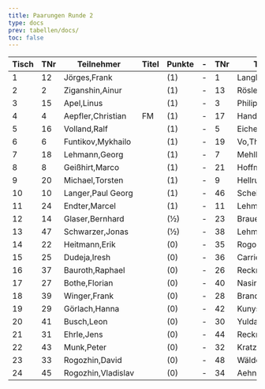 ```yaml
---
title: Paarungen Runde 2
type: docs
prev: tabellen/docs/
toc: false
---
```


| Tisch | TNr | Teilnehmer         | Titel | Punkte | -   | TNr | Teilnehmer          | Titel | Punkte | Ergebnis |
| ----- | --- | ------------------ | ----- | ------ | --- | --- | ------------------- | ----- | ------ | -------- |
| 1     | 12  | Jörges,Frank       |       | (1)    | -   | 1   | Langheinrich,Ferenc | IM    | (1)    | 0 - 1    |
| 2     | 2   | Ziganshin,Ainur    |       | (1)    | -   | 13  | Rösler,Hannah Clara |       | (1)    | 1 - 0    |
| 3     | 15  | Apel,Linus         |       | (1)    | -   | 3   | Philipp,Mathias     |       | (1)    | 0 - 1    |
| 4     | 4   | Aepfler,Christian  | FM    | (1)    | -   | 17  | Handschuh,Franz     |       | (1)    | 1 - 0    |
| 5     | 16  | Volland,Ralf       |       | (1)    | -   | 5   | Eichenauer,Pascal   |       | (1)    | 0 - 1    |
| 6     | 6   | Funtikov,Mykhailo  |       | (1)    | -   | 19  | Vo,Thomi            |       | (1)    | 1 - 0    |
| 7     | 18  | Lehmann,Georg      |       | (1)    | -   | 7   | Mehlhorn,Uwe        |       | (1)    | ½ - ½    |
| 8     | 8   | Geißhirt,Marco     |       | (1)    | -   | 21  | Hoffmann,Karsten    |       | (1)    | 1 - 0    |
| 9     | 20  | Michael,Torsten    |       | (1)    | -   | 9   | Hellrung,Bernhard   |       | (1)    | ½ - ½    |
| 10    | 10  | Langer,Paul Georg  |       | (1)    | -   | 46  | Scheidig, Thorben   |       | (1)    | 1 - 0    |
| 11    | 24  | Endter,Marcel      |       | (1)    | -   | 11  | Lehmann,Peter       |       | (1)    | 0 - 1    |
| 12    | 14  | Glaser,Bernhard    |       | (½)    | -   | 23  | Brauer,Celiene      |       | (½)    | ½ - ½    |
| 13    | 47  | Schwarzer,Jonas    |       | (½)    | -   | 38  | Lehmann,Norik       |       | (½)    | 0 - 1    |
| 14    | 22  | Heitmann,Erik      |       | (0)    | -   | 35  | Rogozhin,Georg      |       | (0)    | 1 - 0    |
| 15    | 25  | Dudeja,Iresh       |       | (0)    | -   | 36  | Carrié,René         |       | (0)    | 1 - 0    |
| 16    | 37  | Bauroth,Raphael    |       | (0)    | -   | 26  | Recknagel,Armin     |       | (0)    | 0 - 1    |
| 17    | 27  | Bothe,Florian      |       | (0)    | -   | 40  | Nasiri,Ronika       |       | (0)    | 1 - 0    |
| 18    | 39  | Winger,Frank       |       | (0)    | -   | 28  | Brand,Thomas        |       | (0)    | 1 - 0    |
| 19    | 29  | Görlach,Hanna      |       | (0)    | -   | 42  | Kunysch, Paul       |       | (0)    | ½ - ½    |
| 20    | 41  | Busch,Leon         |       | (0)    | -   | 30  | Yuldashev,Sherbek   |       | (0)    | ½ - ½    |
| 21    | 31  | Ehrle,Jens         |       | (0)    | -   | 44  | Recknagel,Lars      |       | (0)    | 1 - 0    |
| 22    | 43  | Munk,Peter         |       | (0)    | -   | 32  | Kratzsch,Luis Anton |       | (0)    | 0 - 1    |
| 23    | 33  | Rogozhin,David     |       | (0)    | -   | 48  | Wäldchen,Anna       |       | (0)    | 1 - 0    |
| 24    | 45  | Rogozhin,Vladislav |       | (0)    | -   | 34  | Aehnlich,Dirk       |       | (0)    | ½ - ½    |

